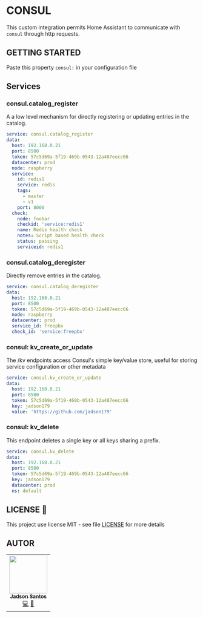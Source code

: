 # CONSUL

This custom integration permits Home Assistant to communicate with `consul` through  http requests.

## GETTING STARTED

Paste this property `consul:` in your configuration file

## Services

### consul.catalog_register

A a low level mechanism for directly registering or updating entries in the catalog.


```yaml
service: consul.catalog_register
data:
  host: 192.168.0.21
  port: 8500
  token: 57c5d69a-5f19-469b-0543-12a487eecc66
  datacenter: prod
  node: raspberry
  service:
    id: redis1
    service: redis
    tags:
      - master
      - v1
    port: 8000
  check:
    node: foobar
    checkid: 'service:redis1'
    name: Redis health check
    notes: Script based health check
    status: passing
    serviceid: redis1

```


### consul.catalog_deregister

Directly remove entries in the catalog.

```yaml
service: consul.catalog_deregister
data:
  host: 192.168.0.21
  port: 8500
  token: 57c5d69a-5f19-469b-0543-12a487eecc66
  node: raspberry
  datacenter: prod
  service_id: freepbx
  check_id: 'service:freepbx'

```

### consul: kv_create_or_update

The /kv endpoints access Consul's simple key/value store, useful for storing service configuration or other metadata

```yaml
service: consul.kv_create_or_update
data:
  host: 192.168.0.21
  port: 8500
  token: 57c5d69a-5f19-469b-0543-12a487eecc66
  key: jadson179
  value: 'https://github.com/jadson179'
```

### consul: kv_delete

This endpoint deletes a single key or all keys sharing a prefix.


```yaml
service: consul.kv_delete
data:
  host: 192.168.0.21
  port: 8500
  token: 57c5d69a-5f19-469b-0543-12a487eecc66
  key: jadson179
  datacenter: prod
  ns: default
```


## LICENSE 📝

This project use license MIT - see file [LICENSE](LICENSE) for more details
## AUTOR

<table>
  <tr>
    <td align="center"><a href="https://github.com/jadson179"><img src="https://avatars0.githubusercontent.com/u/42282908?s=460&u=79ce909209ebf14da91a2d2517c9b0f9e378a4e1&v=4" width="100px;" alt=""/><br /><sub><b>Jadson Santos</b></sub></a><br /><a href="https://github.com/jadson179/controlid/commits?author=jadson179" title="Code">💻</a> <a href="https://github.com/jadson179" title="Design">🎨</a></td>
</table>





 

